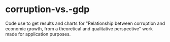 # corruption-vs.-gdp
Code use to get results and charts for "Relationship between corruption and economic growth, from a theoretical and qualitative perspective"  work made for application purposes.
